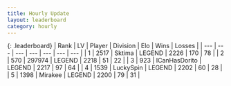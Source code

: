 ```yaml
---
title: Hourly Update
layout: leaderboard
category: hourly
---
```


{: .leaderboard}
| Rank | LV | Player | Division | Elo | Wins | Losses |
| --- | --- | --- | --- | --- | --- | --- |
| <span data-change="3">1</span> | 2517 | <span title="ID: 353063">Sktima</span> | LEGEND | <span data-change="21">2226</span> | <span data-change="6">170</span> | <span data-change="1">78</span> |
| <span data-change="-1">2</span> | 570 | <span title="ID: 544038">297974</span> | LEGEND | <span data-change="0">2218</span> | <span data-change="0">51</span> | <span data-change="0">22</span> |
| <span data-change="-1">3</span> | 923 | <span title="ID: 415713">ICanHasDorito</span> | LEGEND | <span data-change="1">2217</span> | <span data-change="4">97</span> | <span data-change="2">64</span> |
| <span data-change="1">4</span> | 1539 | <span title="ID: 498412">LuckySpin</span> | LEGEND | <span data-change="0">2202</span> | <span data-change="0">60</span> | <span data-change="0">28</span> |
| <span data-change="1">5</span> | 1398 | <span title="ID: 416373">Mirakee</span> | LEGEND | <span data-change="0">2200</span> | <span data-change="0">79</span> | <span data-change="0">31</span> |